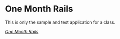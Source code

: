 # One Month Rails

This is only the sample and test application for a class.

[*One Month Rails*](http://audiolivroplus.com)



